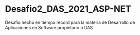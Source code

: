 # Desafio2_DAS_2021_ASP-NET
 Desafio hecho en tiempo record para la materia de Desarrollo de Aplicaciones en Software propietario o DAS
